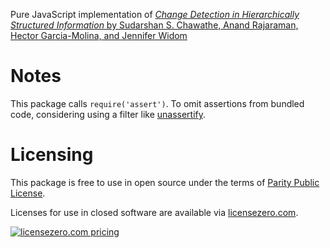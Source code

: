 Pure JavaScript implementation of [_Change Detection in Hierarchically Structured Information_ by Sudarshan S. Chawathe, Anand Rajaraman, Hector Garcia-Molina, and Jennifer Widom][paper]

[paper]: http://infolab.stanford.edu/c3/papers/html/tdiff3-8/tdiff3-8.html

# Notes

This package calls `require('assert')`.  To omit assertions from bundled code, considering using a filter like [unassertify](https://www.npmjs.com/package/unassertify).

# Licensing

This package is free to use in open source under the terms of [Parity Public License](./LICENSE).

Licenses for use in closed software are available via [licensezero.com](https://licensezero.com).

[![licensezero.com pricing](https://licensezero.com/projects/6d3f67d4-af32-4959-abe3-dacd765484f3/badge.svg)](https://licensezero.com/projects/6d3f67d4-af32-4959-abe3-dacd765484f3)
